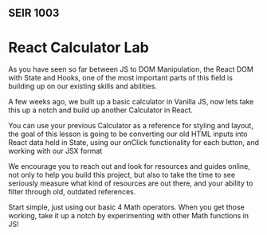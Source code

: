 ## SEIR 1003

# React Calculator Lab

As you have seen so far between JS to DOM Manipulation, the React DOM with State and Hooks, one of the most important parts of this field is building up on our existing skills and abilities.

A few weeks ago, we built up a basic calculator in Vanilla JS, now lets take this up a notch and build up another Calculator in React.

You can use your previous Calculator as a reference for styling and layout, the goal of this lesson is going to be converting our old HTML inputs into React data held in State, using our onClick functionality for each button, and working with our JSX format


We encourage you to reach out and look for resources and guides online, not only to help you build this project, but also to take the time to see seriously measure what kind of resources are out there, and your ability to filter through old, outdated references.

Start simple, just using our basic 4 Math operators. When you get those working, take it up a notch by experimenting with other Math functions in JS!
